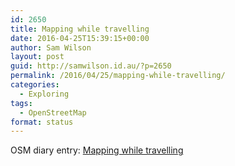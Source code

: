 ```yaml
---
id: 2650
title: Mapping while travelling
date: 2016-04-25T15:39:15+00:00
author: Sam Wilson
layout: post
guid: http://samwilson.id.au/?p=2650
permalink: /2016/04/25/mapping-while-travelling/
categories:
  - Exploring
tags:
  - OpenStreetMap
format: status
---
```

OSM diary entry: [Mapping while travelling](https://www.openstreetmap.org/user/Sam%20Wilson/diary/38520)